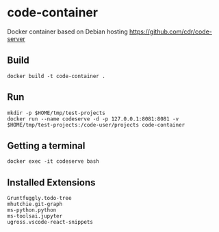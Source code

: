 # code-container

Docker container based on Debian hosting https://github.com/cdr/code-server

## Build

```shell
docker build -t code-container .
```

## Run

```shell
mkdir -p $HOME/tmp/test-projects
docker run --name codeserve -d -p 127.0.0.1:8081:8081 -v $HOME/tmp/test-projects:/code-user/projects code-container
```

## Getting a terminal

```shell
docker exec -it codeserve bash
```

## Installed Extensions

```text
Gruntfuggly.todo-tree
mhutchie.git-graph
ms-python.python
ms-toolsai.jupyter
ugross.vscode-react-snippets
```
